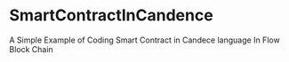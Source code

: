 # SmartContractInCandence
A Simple Example of Coding Smart Contract in Candece language In Flow Block Chain
